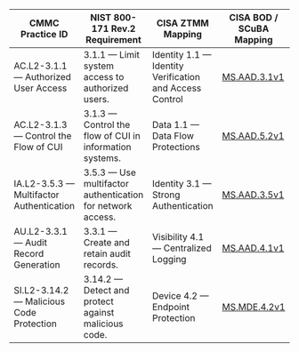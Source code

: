 | **CMMC Practice ID** | **NIST 800-171 Rev.2 Requirement** | **CISA ZTMM Mapping** | **CISA BOD / SCuBA Mapping** | **DoD Zero Trust Mapping** |
|-----------------------|------------------------------------|------------------------|-------------------------------|-----------------------------|
| AC.L2-3.1.1 — Authorized User Access | 3.1.1 — Limit system access to authorized users. | Identity 1.1 — Identity Verification and Access Control | [MS.AAD.3.1v1](https://github.com/cisagov/ScubaGear/blob/main/PowerShell/ScubaGear/baselines/aad.md#msaadd31v1) | Identity 1.1 — Centralized Identity Enforcement |
| AC.L2-3.1.3 — Control the Flow of CUI | 3.1.3 — Control the flow of CUI in information systems. | Data 1.1 — Data Flow Protections | [MS.AAD.5.2v1](https://github.com/cisagov/ScubaGear/blob/main/PowerShell/ScubaGear/baselines/aad.md#msaadd52v1) | Data 1.1 — Controlled Data Flow |
| IA.L2-3.5.3 — Multifactor Authentication | 3.5.3 — Use multifactor authentication for network access. | Identity 3.1 — Strong Authentication | [MS.AAD.3.5v1](https://github.com/cisagov/ScubaGear/blob/main/PowerShell/ScubaGear/baselines/aad.md#msaadd35v1) | Identity 3.1 — MFA Everywhere |
| AU.L2-3.3.1 — Audit Record Generation | 3.3.1 — Create and retain audit records. | Visibility 4.1 — Centralized Logging | [MS.AAD.4.1v1](https://github.com/cisagov/ScubaGear/blob/main/PowerShell/ScubaGear/baselines/aad.md#msaadd41v1) | Analytics 4.1 — Centralized Log Visibility |
| SI.L2-3.14.2 — Malicious Code Protection | 3.14.2 — Detect and protect against malicious code. | Device 4.2 — Endpoint Protection | [MS.MDE.4.2v1](https://github.com/cisagov/ScubaGear/blob/main/PowerShell/ScubaGear/baselines/defender.md#msmde42v1) | Device 4.2 — Endpoint Threat Detection |
